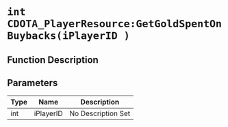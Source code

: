 # `int CDOTA_PlayerResource:GetGoldSpentOnBuybacks(iPlayerID )`
## Function Description

## Parameters
Type|Name|Description
--|--|--
int|iPlayerID|No Description Set
